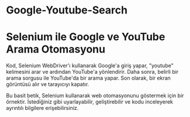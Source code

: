 # Google-Youtube-Search
# Selenium ile Google ve YouTube Arama Otomasyonu

Kod, Selenium WebDriver'ı kullanarak Google'a giriş yapar, "youtube" kelimesini arar ve ardından YouTube'a yönlendirir. Daha sonra, belirli bir arama sorgusu ile YouTube'da bir arama yapar. Son olarak, bir ekran görüntüsü alır ve tarayıcıyı kapatır.

Bu basit betik, Selenium kullanarak web otomasyonunu göstermek için bir örnektir. İstediğiniz gibi uyarlayabilir, geliştirebilir ve kodu inceleyerek ayrıntılı bilgilere erişebilirsiniz.
